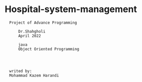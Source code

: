 # Hospital-system-management
      Project of Advance Programming
          
          Dr.Shahgholi
          April 2022

          java
          Object Oriented Programming
    



      writed by:
      Mohammad Kazem Harandi
